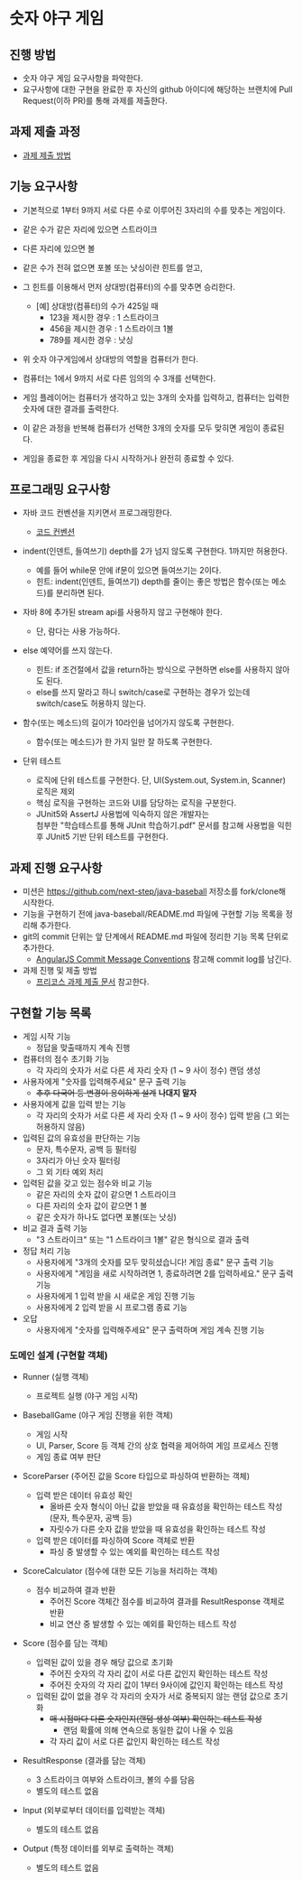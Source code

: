 # 숫자 야구 게임
## 진행 방법
* 숫자 야구 게임 요구사항을 파악한다.
* 요구사항에 대한 구현을 완료한 후 자신의 github 아이디에 해당하는 브랜치에 Pull Request(이하 PR)를 통해 과제를 제출한다.

## 과제 제출 과정
* [과제 제출 방법](https://github.com/next-step/nextstep-docs/tree/master/precourse)

## 기능 요구사항
* 기본적으로 1부터 9까지 서로 다른 수로 이루어진 3자리의 수를 맞추는 게임이다.

* 같은 수가 같은 자리에 있으면 스트라이크
* 다른 자리에 있으면 볼
* 같은 수가 전혀 없으면 포볼 또는 낫싱이란 힌트를 얻고, 
* 그 힌트를 이용해서 먼저 상대방(컴퓨터)의 수를 맞추면 승리한다.
  * [예] 상대방(컴퓨터)의 수가 425일 때
    * 123을 제시한 경우 : 1 스트라이크
    * 456을 제시한 경우 : 1 스트라이크 1볼
    * 789를 제시한 경우 : 낫싱

* 위 숫자 야구게임에서 상대방의 역할을 컴퓨터가 한다.
* 컴퓨터는 1에서 9까지 서로 다른 임의의 수 3개를 선택한다.
* 게임 플레이어는 컴퓨터가 생각하고 있는 3개의 숫자를 입력하고, 컴퓨터는 입력한 숫자에 대한 결과를 출력한다.
* 이 같은 과정을 반복해 컴퓨터가 선택한 3개의 숫자를 모두 맞히면 게임이 종료된다.
* 게임을 종료한 후 게임을 다시 시작하거나 완전히 종료할 수 있다.

## 프로그래밍 요구사항
* 자바 코드 컨벤션을 지키면서 프로그래밍한다.
  * [코드 컨벤션](https://naver.github.io/hackday-conventions-java/)
* indent(인덴트, 들여쓰기) depth를 2가 넘지 않도록 구현한다. 1까지만 허용한다.
  * 예를 들어 while문 안에 if문이 있으면 들여쓰기는 2이다.
  * 힌트: indent(인덴트, 들여쓰기) depth를 줄이는 좋은 방법은 함수(또는 메소드)를 분리하면 된다.
* 자바 8에 추가된 stream api를 사용하지 않고 구현해야 한다. 
  * 단, 람다는 사용 가능하다. 
* else 예약어를 쓰지 않는다.
  * 힌트: if 조건절에서 값을 return하는 방식으로 구현하면 else를 사용하지 않아도 된다.
  * else를 쓰지 말라고 하니 switch/case로 구현하는 경우가 있는데 switch/case도 허용하지 않는다.
* 함수(또는 메소드)의 길이가 10라인을 넘어가지 않도록 구현한다.
  * 함수(또는 메소드)가 한 가지 일만 잘 하도록 구현한다.

* 단위 테스트
  * 로직에 단위 테스트를 구현한다. 단, UI(System.out, System.in, Scanner) 로직은 제외
  * 핵심 로직을 구현하는 코드와 UI를 담당하는 로직을 구분한다.
  * JUnit5와 AssertJ 사용법에 익숙하지 않은 개발자는  
    첨부한 "학습테스트를 통해 JUnit 학습하기.pdf" 문서를 참고해 사용법을 익힌 후 JUnit5 기반 단위 테스트를 구현한다.

## 과제 진행 요구사항
* 미션은 https://github.com/next-step/java-baseball 저장소를 fork/clone해 시작한다.
* 기능을 구현하기 전에 java-baseball/README.md 파일에 구현할 기능 목록을 정리해 추가한다.
* git의 commit 단위는 앞 단계에서 README.md 파일에 정리한 기능 목록 단위로 추가한다.
  * [AngularJS Commit Message Conventions](https://gist.github.com/stephenparish/9941e89d80e2bc58a153) 참고해 commit log를 남긴다.
* 과제 진행 및 제출 방법
  * [프리코스 과제 제출 문서](https://github.com/next-step/nextstep-docs/tree/master/precourse) 참고한다.

## 구현할 기능 목록
* 게임 시작 기능
  * 정답을 맞출때까지 계속 진행
* 컴퓨터의 점수 초기화 기능
  * 각 자리의 숫자가 서로 다른 세 자리 숫자 (1 ~ 9 사이 정수) 랜덤 생성
* 사용자에게 "숫자를 입력해주세요" 문구 출력 기능
  * ~~추후 다국어 등 변경이 용이하게 설계~~ **나대지 말자**
* 사용자에게 값을 입력 받는 기능
  * 각 자리의 숫자가 서로 다른 세 자리 숫자 (1 ~ 9 사이 정수) 입력 받음 (그 외는 허용하지 않음)
* 입력된 값의 유효성을 판단하는 기능
  * 문자, 특수문자, 공백 등 필터링
  * 3자리가 아닌 숫자 필터링
  * 그 외 기타 예외 처리
* 입력된 값을 갖고 있는 점수와 비교 기능
  * 같은 자리의 숫자 값이 같으면 1 스트라이크
  * 다른 자리의 숫자 값이 같으면 1 볼
  * 같은 숫자가 하나도 없다면 포볼(또는 낫싱)
* 비교 결과 출력 기능
  * "3 스트라이크" 또는 "1 스트라이크 1볼" 같은 형식으로 결과 출력
* 정답 처리 기능
  * 사용자에게 "3개의 숫자를 모두 맞히셨습니다! 게임 종료" 문구 출력 기능
  * 사용자에게 "게임을 새로 시작하려면 1, 종료하려면 2를 입력하세요." 문구 출력 기능
  * 사용자에게 1 입력 받을 시 새로운 게임 진행 기능
  * 사용자에게 2 입력 받을 시 프로그램 종료 기능
* 오답
  * 사용자에게 "숫자를 입력해주세요" 문구 출력하며 게임 계속 진행 기능

### 도메인 설계 (구현할 객체)
* Runner (실행 객체)
  * 프로젝트 실행 (야구 게임 시작)

* BaseballGame (야구 게임 진행을 위한 객체)
  * 게임 시작
  * UI, Parser, Score 등 객체 간의 상호 협력을 제어하여 게임 프로세스 진행
  * 게임 종료 여부 판단

* ScoreParser (주어진 값을 Score 타입으로 파싱하여 반환하는 객체)
  * 입력 받은 데이터 유효성 확인
    * 올바른 숫자 형식이 아닌 값을 받았을 때 유효성을 확인하는 테스트 작성 (문자, 특수문자, 공백 등)
    * 자릿수가 다른 숫자 값을 받았을 때 유효성을 확인하는 테스트 작성
  * 입력 받은 데이터를 파싱하여 Score 객체로 반환
    * 파싱 중 발생할 수 있는 예외를 확인하는 테스트 작성

* ScoreCalculator (점수에 대한 모든 기능을 처리하는 객체)
  * 점수 비교하여 결과 반환
    * 주어진 Score 객체간 점수를 비교하여 결과를 ResultResponse 객체로 반환
    * 비교 연산 중 발생할 수 있는 예외를 확인하는 테스트 작성

* Score (점수를 담는 객체)
  * 입력된 값이 있을 경우 해당 값으로 초기화
    * 주어진 숫자의 각 자리 값이 서로 다른 값인지 확인하는 테스트 작성
    * 주어진 숫자의 각 자리 값이 1부터 9사이에 값인지 확인하는 테스트 작성
  * 입력된 값이 없을 경우 각 자리의 숫자가 서로 중복되지 않는 랜덤 값으로 초기화
    * ~~매 시점마다 다른 숫자인지(랜덤 생성 여부) 확인하는 테스트 작성~~
      * 랜덤 확률에 의해 연속으로 동일한 값이 나올 수 있음
    * 각 자리 값이 서로 다른 값인지 확인하는 테스트 작성
    
* ResultResponse (결과를 담는 객체)
  * 3 스트라이크 여부와 스트라이크, 볼의 수를 담음
  * 별도의 테스트 없음

* Input (외부로부터 데이터를 입력받는 객체)
  * 별도의 테스트 없음

* Output (특정 데이터를 외부로 출력하는 객체)
  * 별도의 테스트 없음
